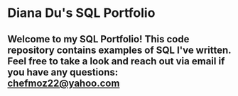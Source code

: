 # Diana Du's SQL Portfolio

## Welcome to my SQL Portfolio! This code repository contains examples of SQL I've written. Feel free to take a look and reach out via email if you have any questions: chefmoz22@yahoo.com
